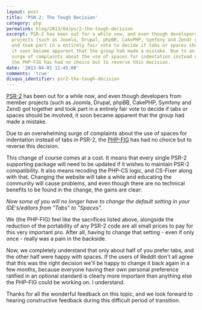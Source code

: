```yaml
---
layout: post
title: 'PSR-2: The Tough Decision'
category: php
permalink: blog/2013/04/psr2-the-tough-decision
excerpt: PSR-2 has been out for a while now, and even though developers from member
  projects (such as Joomla, Drupal, phpBB, CakePHP, Symfony and Zend) got together
  and took part in a entirely fair vote to decide if tabs or spaces should be involved,
  it soon became apparent that the group had made a mistake. Due to an overwhelming
  surge of complaints about the use of spaces for indentation instead of tabs in PSR-2,
  the PHP-FIG has had no choice but to reverse this decision. 
date: '2013-04-01 11:45:00'
comments: 'true'
disqus_identifier: psr2-the-tough-decision
---
```


[PSR-2](https://github.com/php-fig/fig-standards/blob/master/accepted/PSR-2-coding-style-guide.md) has been out for a while now, and even though developers from member projects (such as Joomla, Drupal, phpBB, CakePHP, Symfony and Zend) got together and took part in a entirely fair vote to decide if tabs or spaces should be involved, it soon became apparent that the group had made a mistake.

Due to an overwhelming surge of complaints about the use of spaces for indentation instead of tabs in PSR-2, the [PHP-FIG](http://www.php-fig.org) has had no choice but to reverse this decision. 

This change of course comes at a cost. It means that every single PSR-2 supporting package will need to be updated if it wishes to maintain PSR-2 compatibility. It also means recoding the PHP-CS logic, and CS-Fixer along with that. Changing the website will take a while and educating the community will cause problems, and even though there are no technical benefits to be found in the change, the gains are clear:

_Now some of you will no longer have to change the default setting in your IDE's/editors from "Tabs" to "Spaces"._

We (the PHP-FIG) feel like the sacrifices listed above, alongside the reduction of the portability of any PSR-2 code are all small prices to pay for this very important pro. After all, having to change that setting - even if only once - really was a pain in the backside.

Now, we completely understand that only about half of you prefer tabs, and the other half were happy with spaces. If the users of Reddit don't all agree that this was the right decision we'll be happy to change it back again in a few months, because everyone having their own personal preference ratified in an optional standard is clearly more important than anything else the PHP-FIG could be working on. I understand.

Thanks for all the wonderful feedback on this topic, and we look forward to hearing constructive feedback during this difficult period of transition.
